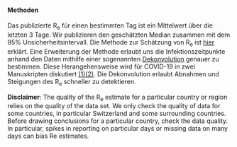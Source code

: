 <h4>Methoden</h4>

Das publizierte R<sub>e</sub> für einen bestimmten Tag ist ein Mittelwert über die letzten 3 Tage. Wir publizieren den geschätzten Median zusammen mit dem 95% Unsicherheitsintervall. Die Methode zur Schätzung von R<sub>e</sub> ist [hier](https://ibz-shiny.ethz.ch/covid-19-re/methods.pdf) erklärt. Eine Erweiterung der Methode erlaubt uns die Infektionszeitpunkte anhand den Daten mithilfe einer sogenannten [Dekonvolution](https://www.pnas.org/content/106/51/21825) genauer zu bestimmen. Diese Herangehensweise wird für COVID-19 in zwei Manuskripten diskutiert [(1)](https://www.medrxiv.org/content/10.1101/2020.06.18.20134858v2)[(2)](https://www.medrxiv.org/content/10.1101/2020.05.12.20099366v1). Die Dekonvolution erlaubt Abnahmen und Steigungen des R<sub>e</sub> schneller zu detektieren.

**Disclaimer**: The quality of the R<sub>e</sub> estimate for a particular country or region relies on the quality of the data set. We only check the quality of data for some countries, in particular Switzerland and some surrounding countries.  Before drawing conclusions for a particular country, check the data quality. In particular, spikes in reporting on particular days or missing data on many days can bias Re estimates.
